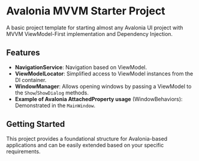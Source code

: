# Avalonia MVVM Starter Project

A basic project template for starting almost any Avalonia UI project with MVVM ViewModel-First implementation and Dependency Injection.

## Features

- **NavigationService**: Navigation based on ViewModel.
- **ViewModelLocator**: Simplified access to ViewModel instances from the DI container.
- **WindowManager**: Allows opening windows by passing a ViewModel to the `Show`/`ShowDialog` methods.
- **Example of Avalonia AttachedProperty usage** (WindowBehaviors): Demonstrated in the `MainWindow`.

## Getting Started

This project provides a foundational structure for Avalonia-based applications and can be easily extended based on your specific requirements.
